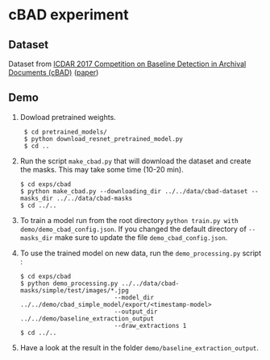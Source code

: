 # cBAD experiment

## Dataset
Dataset from [ICDAR 2017 Competition on Baseline Detection in Archival Documents (cBAD)](https://zenodo.org/record/835441) ([paper](https://arxiv.org/abs/1705.03311))

## Demo

1. Dowload pretrained weights. 
   ``` shell
    $ cd pretrained_models/
    $ python download_resnet_pretrained_model.py
    $ cd ..
   ```

2. Run the script `make_cbad.py` that will download the dataset and create the masks. This may take some time (10-20 min).

   ``` shell
   $ cd exps/cbad
   $ python make_cbad.py --downloading_dir ../../data/cbad-dataset --masks_dir ../../data/cbad-masks
   $ cd ../..
   ```

3. To train a model run from the root directory `python train.py with demo/demo_cbad_config.json`. 
If you changed the default directory of `--masks_dir` make sure to update the file `demo_cbad_config.json`.

4. To use the trained model on new data, run the `demo_processing.py` script :
   ``` shell
   $ cd exps/cbad
   $ python demo_processing.py ../../data/cbad-masks/simple/test/images/*.jpg
                             --model_dir ../../demo/cbad_simple_model/export/<timestamp-model> 
                             --output_dir ../../demo/baseline_extraction_output
                             --draw_extractions 1
   $ cd ../..
   ```
 5. Have a look at the result in the folder `demo/baseline_extraction_output`.